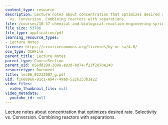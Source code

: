 ```yaml
---
content_type: resource
description: Lecture notes about concentration that optimizes desired rate. Selectivity
  vs. Conversion. Combining reactors with separations.
file: /courses/10-37-chemical-and-biological-reaction-engineering-spring-2007/f168896081c1e94749ab5226253b1a22_lec06_02232007_g.pdf
file_size: 53706
file_type: application/pdf
learning_resource_types:
- Lecture Notes
license: https://creativecommons.org/licenses/by-nc-sa/4.0/
ocw_type: OCWFile
parent_title: Lecture Notes
parent_type: CourseSection
parent_uid: 856dd290-3098-a93d-b074-f23f2870a240
resourcetype: Document
title: lec06_02232007_g.pdf
uid: f1688960-81c1-e947-49ab-5226253b1a22
video_files:
  video_thumbnail_file: null
video_metadata:
  youtube_id: null
---
```

Lecture notes about concentration that optimizes desired rate. Selectivity vs. Conversion. Combining reactors with separations.